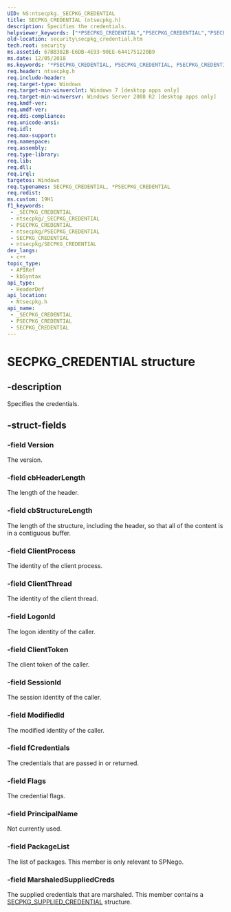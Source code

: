 ```yaml
---
UID: NS:ntsecpkg._SECPKG_CREDENTIAL
title: SECPKG_CREDENTIAL (ntsecpkg.h)
description: Specifies the credentials.
helpviewer_keywords: ["*PSECPKG_CREDENTIAL","PSECPKG_CREDENTIAL","PSECPKG_CREDENTIAL structure pointer [Security]","SECPKG_CREDENTIAL","SECPKG_CREDENTIAL structure [Security]","ntsecpkg/PSECPKG_CREDENTIAL","ntsecpkg/SECPKG_CREDENTIAL","security.secpkg_credential"]
old-location: security\secpkg_credential.htm
tech.root: security
ms.assetid: 67BB382B-E6DB-4E93-90EE-6441751220B9
ms.date: 12/05/2018
ms.keywords: '*PSECPKG_CREDENTIAL, PSECPKG_CREDENTIAL, PSECPKG_CREDENTIAL structure pointer [Security], SECPKG_CREDENTIAL, SECPKG_CREDENTIAL structure [Security], ntsecpkg/PSECPKG_CREDENTIAL, ntsecpkg/SECPKG_CREDENTIAL, security.secpkg_credential'
req.header: ntsecpkg.h
req.include-header: 
req.target-type: Windows
req.target-min-winverclnt: Windows 7 [desktop apps only]
req.target-min-winversvr: Windows Server 2008 R2 [desktop apps only]
req.kmdf-ver: 
req.umdf-ver: 
req.ddi-compliance: 
req.unicode-ansi: 
req.idl: 
req.max-support: 
req.namespace: 
req.assembly: 
req.type-library: 
req.lib: 
req.dll: 
req.irql: 
targetos: Windows
req.typenames: SECPKG_CREDENTIAL, *PSECPKG_CREDENTIAL
req.redist: 
ms.custom: 19H1
f1_keywords:
 - _SECPKG_CREDENTIAL
 - ntsecpkg/_SECPKG_CREDENTIAL
 - PSECPKG_CREDENTIAL
 - ntsecpkg/PSECPKG_CREDENTIAL
 - SECPKG_CREDENTIAL
 - ntsecpkg/SECPKG_CREDENTIAL
dev_langs:
 - c++
topic_type:
 - APIRef
 - kbSyntax
api_type:
 - HeaderDef
api_location:
 - Ntsecpkg.h
api_name:
 - _SECPKG_CREDENTIAL
 - PSECPKG_CREDENTIAL
 - SECPKG_CREDENTIAL
---
```


# SECPKG_CREDENTIAL structure


## -description

Specifies the credentials.

## -struct-fields

### -field Version

The version.

### -field cbHeaderLength

The length of the header.

### -field cbStructureLength

The length of the structure, including the header, so that all of the content is in a contiguous buffer.

### -field ClientProcess

The identity of the client process.

### -field ClientThread

The identity of the client thread.

### -field LogonId

The logon identity of the caller.

### -field ClientToken

The client token of the caller.

### -field SessionId

The session identity of the caller.

### -field ModifiedId

The modified identity of the caller.

### -field fCredentials

The credentials that are passed in or returned.

### -field Flags

The credential flags.

### -field PrincipalName

Not currently used.

### -field PackageList

The list of packages. This member is only relevant to SPNego.

### -field MarshaledSuppliedCreds

The supplied credentials that are marshaled. This member contains a <a href="/windows/desktop/api/ntsecpkg/ns-ntsecpkg-secpkg_supplied_credential">SECPKG_SUPPLIED_CREDENTIAL</a> 	structure.

